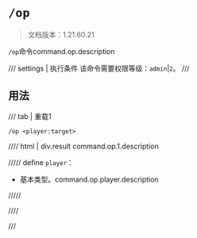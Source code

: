 # `/op`

> 文档版本：1.21.60.21

`/op`命令command.op.description

/// settings | 执行条件
该命令需要权限等级：`admin`|`2`。
///

## 用法

/// tab | 重载1
```mcfunction
/op <player:target>
```

//// html | div.result
command.op.1.description

///// define
`player`：<!-- md:samp target -->

- 基本类型。command.op.player.description


/////

////

///
